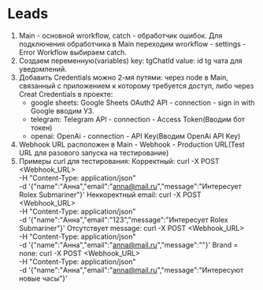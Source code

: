 # Leads
1. Main - основной wrorkflow, catch - обработчик ошибок. Для подключения обработчика в Main переходим wrorkflow - settings - Error Workflow выбираем catch.
2. Создаем переменную(variables) key: tgChatId value: id tg чата для уведомлений.
3. Добавить Credentials можно 2-мя путями: через node в Main, связанный с приложением к которому требуется доступ, либо через Creat Credentials в проекте:
	- google sheets: Google Sheets OAuth2 API - connection - sign in with Google вводим УЗ.
	- telegram: Telegram API - connection - Access Token(Вводим бот токен)
	- openai: OpenAi - connection - API Key(Вводим OpenAi API Key)
4. Webhook URL расположен в Main - Webhook - Production URL(Test URL для разового запуска на тестирование)
5. Примеры curl для тестирования:
	Корректный:
	 curl -X POST <Webhook_URL> \
	  -H "Content-Type: application/json" \
	  -d '{"name":"Анна","email":"anna@mail.ru","message":"Интересует Rolex Submariner"}'
	Неккоректный email:
	 curl -X POST <Webhook_URL> \
	  -H "Content-Type: application/json" \
	  -d '{"name":"Анна","email":"123","message":"Интересует Rolex Submariner"}'
	Отсутствует message: 
	 curl -X POST <Webhook_URL> \
	  -H "Content-Type: application/json" \
	  -d '{"name":"Анна","email":"anna@mail.ru","message":""}'
	Brand = none:
	 curl -X POST <Webhook_URL> \
	  -H "Content-Type: application/json" \
	  -d '{"name":"Анна","email":"anna@mail.ru","message":"Интересуют новые часы"}'
